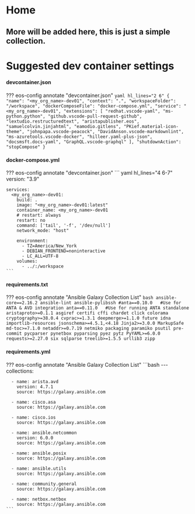 # Home

## More will be added here, this is just a simple collection.

# Suggested dev container settings

#### devcontainer.json

??? eos-config annotate "devcontainer.json"
    ``` yaml hl_lines="2 6"
    {
    	"name": "<my_org_name>-dev01",
    	"context": ".",
    	"workspaceFolder": "/workspace",
    	"dockerComposeFile": "docker-compose.yml",
    	"service": "<my_org_name>-dev01",
    	"extensions": [
    		"redhat.vscode-yaml",
    		"ms-python.python",
    		"github.vscode-pull-request-github",
            "lextudio.restructuredtext",
            "aristapublisher.eos",
            "samuelcolvin.jinjahtml",
            "eamodio.gitlens",
    		"PKief.material-icon-theme",
    		"johnpapa.vscode-peacock",
    		"DavidAnson.vscode-markdownlint",
    		"ms-azuretools.vscode-docker",
    		"hilleer.yaml-plus-json",
    		"docsmsft.docs-yaml",
    		"GraphQL.vscode-graphql"
    	],
    	"shutdownAction": "stopCompose"
    }
    ```

#### docker-compose.yml

??? eos-config annotate "devcontainer.json"
    ``` yaml hl_lines="4 6-7"
    version: "3.9"
    
    services:
      <my_org_name>-dev01:
        build: .
        image: "<my_org_name>-dev01:latest"
        container_name: <my_org_name>-dev01
        # restart: always
        restart: no
        command: ['tail', '-f', '/dev/null']
        network_mode: "host"
    
        environment:
          - TZ=America/New_York
          - DEBIAN_FRONTEND=noninteractive
          - LC_ALL=UTF-8
        volumes:
          - ../:/workspace
    ```

#### requirements.txt

??? eos-config annotate "Ansible Galaxy Collection List"
    ```bash
    ansible-core==2.16.2
    ansible-lint
    ansible-pylibssh
    #anta==0.10.0   #Use for ANTA & AVD integration
    anta==0.11.0   #Use for running ANTA standalone
    aristaproto>=0.1.1
    asgiref
    certifi
    cffi
    chardet
    click
    colorama
    cryptography>=38.0.4
    cvprac>=1.3.1
    deepmerge>=1.1.0
    future
    idna
    importlib-resources
    jsonschema>=4.5.1,<4.18
    Jinja2>=3.0.0
    MarkupSafe
    md-toc>=7.1.0
    netaddr>=0.7.19
    netmiko
    packaging
    paramiko
    psutil
    pre-commit
    pycparser
    pynetbox
    pyparsing
    pyez
    pytz
    PyYAML>=6.0.0
    requests>=2.27.0
    six
    sqlparse
    treelib>=1.5.5
    urllib3
    zipp
    ```


#### requirements.yml

??? eos-config annotate "Ansible Galaxy Collection List"
    ```bash
    ---
    collections:
    
      - name: arista.avd
        version: 4.7.1
        source: https://galaxy.ansible.com

      - name: cisco.asa
        source: https://galaxy.ansible.com
    
      - name: cisco.ios
        source: https://galaxy.ansible.com        
    
      - name: ansible.netcommon
        version: 6.0.0
        source: https://galaxy.ansible.com
    
      - name: ansible.posix
        source: https://galaxy.ansible.com
    
      - name: ansible.utils
        source: https://galaxy.ansible.com
    
      - name: community.general
        source: https://galaxy.ansible.com
    
      - name: netbox.netbox
        source: https://galaxy.ansible.com
    ```